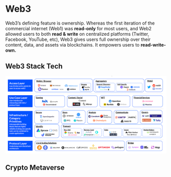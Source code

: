 # Web3

Web3’s defining feature is ownership. Whereas the first iteration of the commercial internet (Web1) was **read-only** for most users, and Web2 allowed users to both **read & write** on centralized platforms (Twitter, Facebook, YouTube, etc), Web3 gives users full ownership over their content, data, and assets via blockchains. It empowers users to **read-write-own.**

## Web3 Stack Tech

![](<../.gitbook/assets/Web3 Stack.png>)

## Crypto Metaverse

